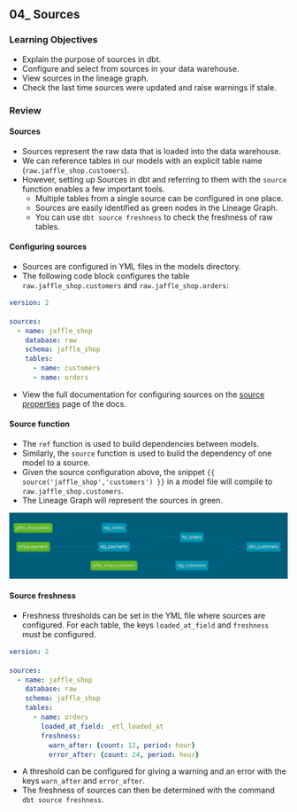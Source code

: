 ## 04_ Sources

### Learning Objectives
- Explain the purpose of sources in dbt.
- Configure and select from sources in your data warehouse.
- View sources in the lineage graph.
- Check the last time sources were updated and raise warnings if stale.

### Review

#### Sources
- Sources represent the raw data that is loaded into the data warehouse.
- We can reference tables in our models with an explicit table name (```raw.jaffle_shop.customers```).
- However, setting up Sources in dbt and referring to them with the ```source``` function enables a few important tools.
  - Multiple tables from a single source can be configured in one place.
  - Sources are easily identified as green nodes in the Lineage Graph.
  - You can use ```dbt source freshness``` to check the freshness of raw tables.

#### Configuring sources
- Sources are configured in YML files in the models directory.
- The following code block configures the table ```raw.jaffle_shop.customers``` and ```raw.jaffle_shop.orders```:

```yml
version: 2

sources:
  - name: jaffle_shop
    database: raw
    schema: jaffle_shop
    tables:
      - name: customers
      - name: orders
```

- View the full documentation for configuring sources on the [source properties](https://docs.getdbt.com/reference/source-properties) page of the docs.

#### Source function
- The ```ref``` function is used to build dependencies between models.
- Similarly, the ```source``` function is used to build the dependency of one model to a source.
- Given the source configuration above, the snippet ```{{ source('jaffle_shop','customers') }}``` in a model file will compile to ```raw.jaffle_shop.customers```.
- The Lineage Graph will represent the sources in green.

!["DAG sources"](./Pics/04_01%20DAG_sources.png)

#### Source freshness
- Freshness thresholds can be set in the YML file where sources are configured. For each table, the keys ```loaded_at_field``` and ```freshness``` must be configured.

```yml
version: 2

sources:
  - name: jaffle_shop
    database: raw
    schema: jaffle_shop
    tables:
      - name: orders
        loaded_at_field: _etl_loaded_at
        freshness:
          warn_after: {count: 12, period: hour}
          error_after: {count: 24, period: hour}
```

- A threshold can be configured for giving a warning and an error with the keys ```warn_after``` and ```error_after```.
- The freshness of sources can then be determined with the command ```dbt source freshness```.